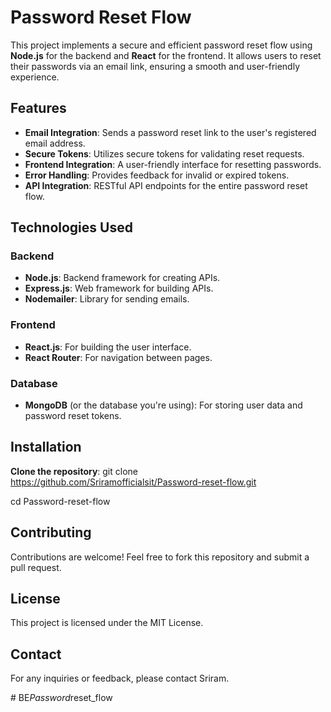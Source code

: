 # Password Reset Flow

This project implements a secure and efficient password reset flow using **Node.js** for the backend and **React** for the frontend. It allows users to reset their passwords via an email link, ensuring a smooth and user-friendly experience.

## Features

- **Email Integration**: Sends a password reset link to the user's registered email address.
- **Secure Tokens**: Utilizes secure tokens for validating reset requests.
- **Frontend Integration**: A user-friendly interface for resetting passwords.
- **Error Handling**: Provides feedback for invalid or expired tokens.
- **API Integration**: RESTful API endpoints for the entire password reset flow.

## Technologies Used

### Backend
- **Node.js**: Backend framework for creating APIs.
- **Express.js**: Web framework for building APIs.
- **Nodemailer**: Library for sending emails.

### Frontend
- **React.js**: For building the user interface.
- **React Router**: For navigation between pages.

### Database
- **MongoDB** (or the database you're using): For storing user data and password reset tokens.

## Installation

 **Clone the repository**:
   git clone https://github.com/Sriramofficialsit/Password-reset-flow.git

   cd Password-reset-flow
## Contributing
Contributions are welcome! Feel free to fork this repository and submit a pull request.

## License
This project is licensed under the MIT License.

## Contact
For any inquiries or feedback, please contact Sriram.
   

#   B E _ P a s s w o r d _ r e s e t _ f l o w  
 